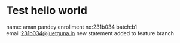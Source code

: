 # Test hello world 
name: aman pandey
enrollment no:231b034
batch:b1
email:231b034@juetguna.in
new statement added to feature branch